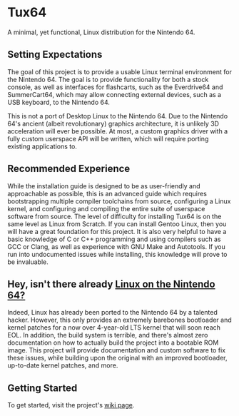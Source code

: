 # Tux64
A minimal, yet functional, Linux distribution for the Nintendo 64.

## Setting Expectations
The goal of this project is to provide a usable Linux terminal environment for
the Nintendo 64.  The goal is to provide functionality for both a stock
console, as well as interfaces for flashcarts, such as the Everdrive64 and
SummerCart64, which may allow connecting external devices, such as a USB
keyboard, to the Nintendo 64.

This is not a port of Desktop Linux to the Nintendo 64.  Due to the Nintendo
64's ancient (albeit revolutionary) graphics architecture, it is unlikely 3D
acceleration will ever be possible.  At most, a custom graphics driver with a
fully custom userspace API will be written, which will require porting existing
applications to.

## Recommended Experience
While the installation guide is designed to be as user-friendly and approachable
as possible, this is an advanced guide which requires bootstrapping multiple
compiler toolchains from source, configuring a Linux kernel, and configuring and
compiling the entire suite of userspace software from source.  The level of
difficulty for installing Tux64 is on the same level as Linux from Scratch.  If
you can install Gentoo Linux, then you will have a great foundation for this
project.  It is also very helpful to have a basic knowledge of C or C++
programming and using compilers such as GCC or Clang, as well as experience with
GNU Make and Autotools.  If you run into undocumented issues while installing,
this knowledge will prove to be invaluable.

## Hey, isn't there already [Linux on the Nintendo 64?](https://www.github.com/clbr/n64bootloader)
Indeed, Linux has already been ported to the Nintendo 64 by a talented hacker.
However, this only provides an extremely barebones bootloader and kernel patches
for a now over 4-year-old LTS kernel that will soon reach EOL.  In addition, the
build system is terrible, and there's almost zero documentation on how to
actually build the project into a bootable ROM image.  This project will provide
documentation and custom software to fix these issues, while building upon the
original with an improved bootloader, up-to-date kernel patches, and more.

## Getting Started
To get started, visit the project's [wiki page](https://www.github.com/bradleycha/tux64/wiki).

